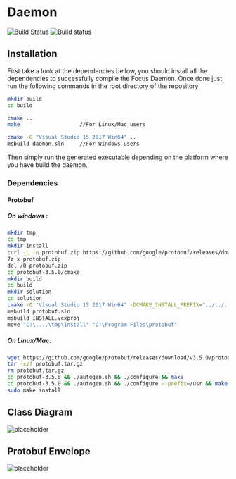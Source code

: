 # Daemon
[![Build Status](https://travis-ci.org/FocusCompany/daemon.svg?branch=master)](https://travis-ci.org/FocusCompany/daemon)
[![Build status](https://ci.appveyor.com/api/projects/status/u00q9kpab61t2ql3/branch/master?svg=true)](https://ci.appveyor.com/project/EtiennePasteur/daemon/branch/master)

## Installation
First take a look at the dependencies bellow, you should install all the dependencies to successfully compile the Focus Daemon. Once done just run the following commands in the root directory of the repository
```bash
mkdir build
cd build

cmake ..
make                   //For Linux/Mac users

cmake -G "Visual Studio 15 2017 Win64" ..
msbuild daemon.sln     //For Windows users
```
Then simply run the generated executable depending on the platform where you have build the daemon.
### Dependencies
#### Protobuf
##### On windows :
```bash
mkdir tmp
cd tmp
mkdir install
curl -L -o protobuf.zip https://github.com/google/protobuf/releases/download/v3.5.0/protobuf-all-3.5.0.zip
7z x protobuf.zip
del /Q protobuf.zip
cd protobuf-3.5.0/cmake
mkdir build
cd build
mkdir solution
cd solution
cmake -G "Visual Studio 15 2017 Win64" -DCMAKE_INSTALL_PREFIX="../../../../install" -Dprotobuf_BUILD_TESTS=OFF ../..
msbuild protobuf.sln
msbuild INSTALL.vcxproj
move "C:\....\tmp\install" "C:\Program Files\protobuf"
```
##### On Linux/Mac:
```bash
wget https://github.com/google/protobuf/releases/download/v3.5.0/protobuf-all-3.5.0.tar.gz -O protobuf.tar.gz
tar -xzf protobuf.tar.gz
rm protobuf.tar.gz
cd protobuf-3.5.0 && ./autogen.sh && ./configure && make                //For Mac users
cd protobuf-3.5.0 && ./autogen.sh && ./configure --prefix=/usr && make  //For Linux Users
sudo make install
```
## Class Diagram
![placeholder](http://www.plantuml.com/plantuml/proxy?src=https://raw.githubusercontent.com/FocusCompany/Daemon/master/docs/daemon.puml)
## Protobuf Envelope
![placeholder](http://www.plantuml.com/plantuml/proxy?src=https://raw.githubusercontent.com/FocusCompany/protobuf_envelope/master/docs/protobuf_envelope.puml)

